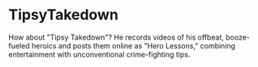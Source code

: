 # TipsyTakedown
How about "Tipsy Takedown"? He records videos of his offbeat, booze-fueled heroics and posts them online as "Hero Lessons," combining entertainment with unconventional crime-fighting tips.
